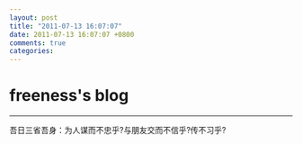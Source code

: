 ```yaml
---
layout: post
title: "2011-07-13 16:07:07"
date: 2011-07-13 16:07:07 +0800
comments: true
categories: 
---
```


# freeness's blog

----------

>
吾日三省吾身：为人谋而不忠乎?与朋友交而不信乎?传不习乎?